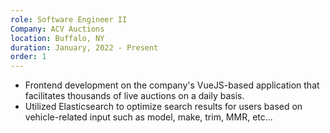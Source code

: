 ```yaml
---
role: Software Engineer II
Company: ACV Auctions
location: Buffalo, NY
duration: January, 2022 - Present
order: 1
---
```

* Frontend development on the company's VueJS-based application that facilitates thousands of live auctions on a daily basis.
* Utilized Elasticsearch to optimize search results for users based on vehicle-related input such as model, make, trim, MMR, etc...